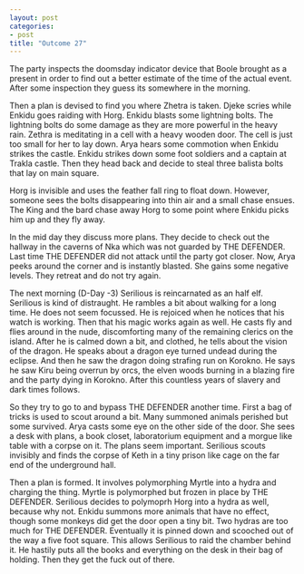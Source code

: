 ```yaml
---
layout: post
categories:
- post
title: "Outcome 27"
---
```

The party inspects the doomsday indicator device that Boole brought as a
present in order to find out a better estimate of the time of the actual event.
After some inspection they guess its somewhere in the morning.

Then a plan is devised to find you where Zhetra is taken. Djeke scries while
Enkidu goes raiding with Horg. Enkidu blasts some lightning bolts. The
lightning bolts do some damage as they are more powerful in the heavy rain.
Zethra is meditating in a cell with a heavy wooden door. The cell is just too
small for her to lay down. Arya hears some commotion when Enkidu strikes the
castle. Enkidu strikes down some foot soldiers and a captain at Trakla castle.
Then they head back and decide to steal three balista bolts that lay on main
square.

Horg is invisible and uses the feather fall ring to float down. However, someone
sees the bolts disappearing into thin air and a small chase ensues. The King and
the bard chase away Horg to some point where Enkidu picks him up and they fly
away.

In the mid day they discuss more plans. They decide to check out the hallway in
the caverns of Nka which was not guarded by THE DEFENDER. Last time THE DEFENDER
did not attack until the party got closer. Now, Arya peeks around the corner and
is instantly blasted. She gains some negative levels. They retreat and do not
try again.

The next morning (D-Day -3) Serilious is reincarnated as an half elf. Serilious
is kind of distraught. He rambles a bit about walking for a long time. He does
not seem focussed. He is rejoiced when he notices that his watch is working.
Then that his magic works again as well. He casts fly and flies around in the
nude, discomforting many of the remaining clerics on the island. After he is
calmed down a bit, and clothed, he tells about the vision of the dragon. He
speaks about a dragon eye turned undead during the eclipse. And then he saw the
dragon doing strafing run on Korokno. He says he saw Kiru being overrun by orcs,
the elven woods burning in a blazing fire and the party dying in Korokno. After
this countless years of slavery and dark times follows.

So they try to go to and bypass THE DEFENDER another time. First a bag of tricks
is used to scout around a bit. Many summoned animals perished but some survived.
Arya casts some eye on the other side of the door. She sees a desk with plans, a
book closet, laboratorium equipment and a morgue like table with a corpse on it.
The plans seem important. Serilious scouts invisibly and finds the corpse of
Keth in a tiny prison like cage on the far end of the underground hall.

Then a plan is formed. It involves polymorphing Myrtle into a hydra and charging
the thing. Myrtle is polymorphed but frozen in place by THE DEFENDER. Serilious
decides to polymoprh Horg into a hydra as well, because why not. Enkidu summons
more animals that have no effect, though some monkeys did get the door open a
tiny bit. Two hydras are too much for THE DEFENDER. Eventually it is pinned down
and scooched out of the way a five foot square. This allows Serilious to raid
the chamber behind it. He hastily puts all the books and everything on the desk
in their bag of holding. Then they get the fuck out of there.
